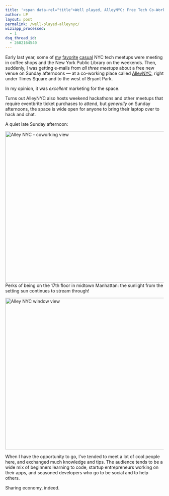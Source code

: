 ```yaml
---
title: '<span data-rel="title">Well played, AlleyNYC: Free Tech Co-Working on Sundays!</span>'
author: LP
layout: post
permalink: /well-played-alleynyc/
wiziapp_processed:
  - 1
dsq_thread_id:
  - 2602164540
---
```

<span data-rel="content">

<p>
  Early last year, some of <a href="http://www.meetup.com/codecrewny/" target="_blank">my</a> <a href="http://www.meetup.com/hackerhours/" target="_blank">favorite</a> <a href="http://www.meetup.com/nycpython/" target="_blank">casual</a> NYC tech meetups were meeting in coffee shops and the New York Public Library on the weekends. Then, suddenly, I was getting e-mails from <em>all three meetups </em>about a free new venue on Sunday afternoons &#8212; at a co-working place called <a href="https://www.google.com/maps/place/AlleyNYC/@40.75313,-73.989527,17z/data=!3m1!4b1!4m2!3m1!1s0x89c2511bf60bc5a9:0xb3062668f38c06a6" target="_blank">AlleyNYC</a>, right under Times Square and to the west of Bryant Park.
</p>

<p>
  In my opinion, it was <em>excellent</em> marketing for the space.
</p>

<p>
  Turns out AlleyNYC also hosts weekend hackathons and other meetups that require eventbrite ticket purchases to attend, but <em>generally</em> on Sunday afternoons, the space is wide open for anyone to bring their laptop over to hack and chat.
</p>

<p>
  A quiet late Sunday afternoon:
</p>

<p>
  <a href="http://www.thecodingdiaries.com/wp-content/uploads/2014/04/photo-2-1.jpg"><img class="alignnone size-full wp-image-627" alt="Alley NYC - coworking view" src="http://www.thecodingdiaries.com/wp-content/uploads/2014/04/photo-2-1.jpg" width="640" height="480" /></a><br /> Perks of being on the 17th floor in midtown Manhattan: the sunlight from the setting sun continues to stream through!
</p>

<p>
  <a href="http://www.thecodingdiaries.com/wp-content/uploads/2014/04/photo-1-3.jpg"><img class="alignnone size-full wp-image-626" alt="Alley NYC window view" src="http://www.thecodingdiaries.com/wp-content/uploads/2014/04/photo-1-3.jpg" width="640" height="480" /></a>
</p>

<p>
  When I have the opportunity to go, I&#8217;ve tended to meet a lot of cool people here, and exchanged much knowledge and tips. The audience tends to be a wide mix of beginners learning to code, startup entrepreneurs working on their apps, and seasoned developers who go to be social and to help others.
</p>

<p>
  Sharing economy, indeed.
</p></span>